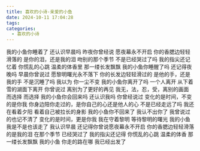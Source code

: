 ```yaml
---
title: 喜欢的小诗-亲爱的小鱼
date: 2024-10-11 17:04:28
tags: 
categories:
  - 喜欢的小诗
---
```

我的小鱼你睡着了
还认识早晨吗
昨夜你曾经说
愿夜幕永不开启
你的香腮边轻轻滑落的
是你的泪，还是我的泪
​吻​别的那个季节
不是已经哭过了吗
我的指尖还记忆着
你慌乱的心跳
温柔的体香里
那一缕长发飘飘
我的小鱼你睡醒了吗
还记得夜晚吗
早晨你曾说过
愿黎明曙光永不落下
你的长发边轻轻滑过的
是他的手，还是我的手
不是沉睡了吗
我以为
你一尘不变
我的小鱼你离开了吗
一个人离开
从下着雪的湖面下离开
你曾说过
离别为了更好的再见
我无，法，忍，受，离别的画面
而选择
而选择
我的小鱼你会回来吗
还认识我吗
你曾经说过
变化的是时间，不变的是你我
你身边陪你走过的，是你自己的心还是他人的心
不是已经走远了吗
我还在看着夕阳
看着自己被拉长的身影
我的小鱼你不回来了
我认不出你了
我曾说过的也记不清了
变化的是时间，更是你我
我在守着黎明
等待黎明的曙光
我的小鱼
我是不是也该走了
我认识早晨
还记得你曾说愿夜幕永不开启
你的香腮边轻轻滑落的是我的泪
在那个季节
已经哭过了
我的指尖还记得
你慌乱的心跳
温柔的体香
那一缕长发飘飘
我的小鱼
你走的路在哪
我已经出发了​